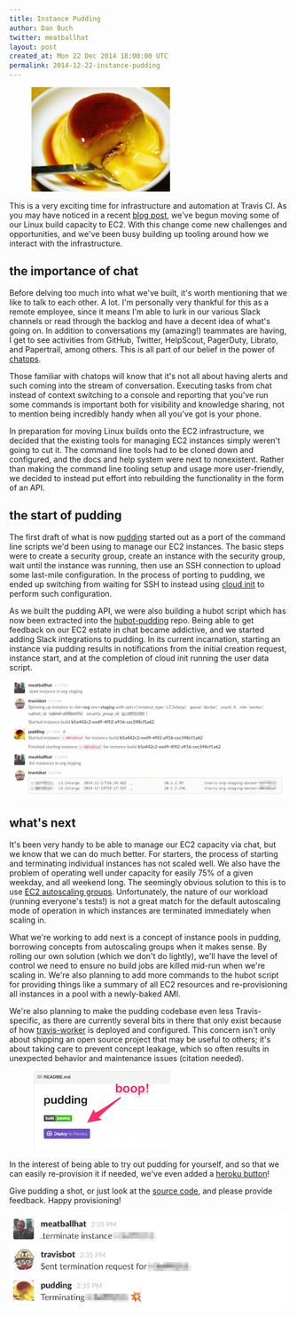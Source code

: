 ```yaml
---
title: Instance Pudding
author: Dan Buch
twitter: meatballhat
layout: post
created_at: Mon 22 Dec 2014 18:00:00 UTC
permalink: 2014-12-22-instance-pudding
---
```


<figure class="small right">
  <a href="https://github.com/travis-ci/pudding"><img alt="Tanita Pudding!" src="/images/2014-12-22-pudding.jpg"></a>
</figure>

This is a very exciting time for infrastructure and automation at Travis CI. As you may have noticed in a recent [blog
post](2014-12-17-faster-builds-with-container-based-infrastructure), we've begun moving some of our Linux build capacity
to EC2.  With this change come new challenges and opportunities, and we've been busy building up tooling around how we
interact with the infrastructure.

## the importance of chat

Before delving too much into what we've built, it's worth mentioning that we like to talk to each other.  A lot.  I'm
personally very thankful for this as a remote employee, since it means I'm able to lurk in our various Slack channels or
read through the backlog and have a decent idea of what's going on.  In addition to conversations my (amazing!)
teammates are having, I get to see activities from GitHub, Twitter, HelpScout, PagerDuty, Librato, and Papertrail, among
others.  This is all part of our belief in the power of [chatops](https://speakerdeck.com/jnewland/chatops-at-github).

Those familiar with chatops will know that it's not all about having alerts and such coming into the stream of
conversation.  Executing tasks from chat instead of context switching to a console and reporting that you've run some
commands is important both for visibility and knowledge sharing, not to mention being incredibly handy when all you've
got is your phone.

In preparation for moving Linux builds onto the EC2 infrastructure, we decided that the existing tools for managing EC2
instances simply weren't going to cut it.  The command line tools had to be cloned down and configured, and the docs and
help system were next to nonexistent.  Rather than making the command line tooling setup and usage more user-friendly,
we decided to instead put effort into rebuilding the functionality in the form of an API.

## the start of pudding

The first draft of what is now [pudding](https://github.com/travis-ci/pudding) started out as a port of the command line
scripts we'd been using to manage our EC2 instances.  The basic steps were to create a security group, create an
instance with the security group, wait until the instance was running, then use an SSH connection to upload some
last-mile configuration.  In the process of porting to pudding, we ended up switching from waiting for SSH to instead
using [cloud init](https://help.ubuntu.com/community/CloudInit) to perform such configuration.

As we built the pudding API, we were also building a hubot script which has now been extracted into the
[hubot-pudding](https://github.com/travis-ci/hubot-pudding) repo.  Being able to get feedback on our EC2 estate in chat
became addictive, and we started adding Slack integrations to pudding.  In its current incarnation, starting an
instance via pudding results in notifications from the initial creation request, instance start, and at the completion
of cloud init running the user data script.

![hubot pudding usage](/images/2014-12-22-hubot-pudding-usage.png)

## what's next

It's been very handy to be able to manage our EC2 capacity via chat, but we know that we can do much better.  For
starters, the process of starting and terminating individual instances has not scaled well.  We also have the problem of
operating well under capacity for easily 75% of a given weekday, and all weekend long.  The seemingly obvious solution
to this is to use [EC2 autoscaling groups](http://aws.amazon.com/autoscaling/). Unfortunately, the nature of our
workload (running everyone's tests!) is not a great match for the default autoscaling mode of operation in which
instances are terminated immediately when scaling in.

What we're working to add next is a concept of instance pools in pudding, borrowing concepts from autoscaling groups
when it makes sense.  By rolling our own solution (which we don't do lightly), we'll have the level of control we need
to ensure no build jobs are killed mid-run when we're scaling in.  We're also planning to add more commands to the hubot
script for providing things like a summary of all EC2 resources and re-provisioning all instances in a pool with a
newly-baked AMI.

We're also planning to make the pudding codebase even less Travis-specific, as there are currently several bits in there
that only exist because of how [travis-worker](https://github.com/travis-ci/travis-worker) is deployed and configured.
This concern isn't only about shipping an open source project that may be useful to others; it's about taking care to
prevent concept leakage, which so often results in unexpected behavior and maintenance issues (citation needed).

<figure class="small left">
  <img alt="pudding heroku button" src="/images/2014-12-22-pudding-heroku-button.png">
</figure>

In the interest of being able to try out pudding for yourself, and so that we can easily re-provision it if needed,
we've even added a [heroku button](https://blog.heroku.com/archives/2014/8/7/heroku-button)!

Give pudding a shot, or just look at the [source code](https://github.com/travis-ci/pudding), and please provide
feedback.  Happy provisioning!

![pudding terminate instance](/images/2014-12-22-pudding-terminate-instance.png)
